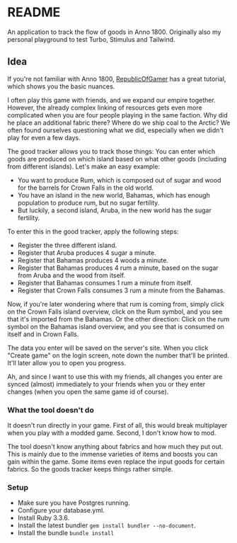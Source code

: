 # README

An application to track the flow of goods in Anno 1800. Originally also my personal playground to test Turbo, Stimulus and Tailwind.

## Idea

If you're not familiar with Anno 1800, [RepublicOfGamer](https://www.youtube.com/watch?v=b1xdE_6C_JU) has a great tutorial, which shows you the basic nuances.

I often play this game with friends, and we expand our empire together. However, the already complex linking of resources gets even more complicated when you are four people playing in the same faction. Why did he place an additional fabric there? Where do we ship coal to the Arctic? We often found ourselves questioning what we did, especially when we didn't play for even a few days.

The good tracker allows you to track those things: You can enter which goods are produced on which island based on what other goods (including from different islands). Let's make an easy example:

* You want to produce Rum, which is composed out of sugar and wood for the barrels for Crown Falls in the old world.
* You have an island in the new world, Bahamas, which has enough population to produce rum, but no sugar fertility.
* But luckily, a second island, Aruba, in the new world has the sugar fertility.

To enter this in the good tracker, apply the following steps:

* Register the three different island.
* Register that Aruba produces 4 sugar a minute.
* Register that Bahamas produces 4 woods a minute.
* Register that Bahamas produces 4 rum a minute, based on the sugar from Aruba and the wood from itself.
* Register that Bahamas consumes 1 rum a minute from itself.
* Register that Crown Falls consumes 3 rum a minute from the Bahamas.

Now, if you're later wondering where that rum is coming from, simply click on the Crown Falls island overview, click on the Rum symbol, and you see that it's imported from the Bahamas. Or the other direction: Click on the rum symbol on the Bahamas island overview, and you see that is consumed on itself and in Crown Falls.

The data you enter will be saved on the server's site. When you click "Create game" on the login screen, note down the number that'll be printed. It'll later allow you to open you progress.

Ah, and since I want to use this with my friends, all changes you enter are synced (almost) immediately to your friends when you or they enter changes (when you open the same game id of course).

### What the tool doesn't do

It doesn't run directly in your game. First of all, this would break multiplayer when you play with a modded game. Second, I don't know how to mod.

The tool doesn't know anything about fabrics and how much they put out. This is mainly due to the immense varieties of items and boosts you can gain within the game. Some items even replace the input goods for certain fabrics. So the goods tracker keeps things rather simple.

### Setup

* Make sure you have Postgres running.
* Configure your database.yml.
* Install Ruby 3.3.6.
* Install the latest bundler `gem install bundler --no-document`.
* Install the bundle `bundle install`

